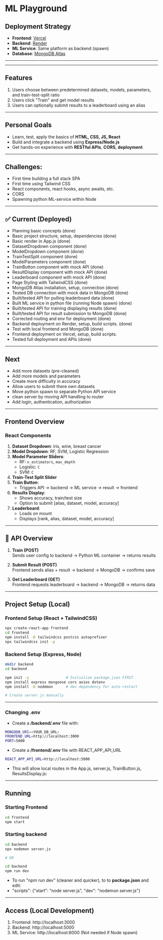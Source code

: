 # ML Playground

## Deployment Strategy

- **Frontend**: [Vercel](https://vercel.com/)
- **Backend**: [Render](https://render.com/)
- **ML Service**: Same platform as backend (spawn)
- **Database**: [MongoDB Atlas](https://www.mongodb.com/cloud/atlas)

---

---

## Features

1. Users choose between predetermined datasets, models, parameters, and train-test-split ratio
2. Users click "Train" and get model results
3. Users can optionally submit results to a leaderboard using an alias

---

## Personal Goals

- Learn, test, apply the basics of **HTML, CSS, JS, React**
- Build and integrate a backend using **Express/Node.js**
- Get hands-on experience with **RESTful APIs**, **CORS**, **deployment**

---
## Challenges:
- First time building a full stack SPA
- First time using Tailwind CSS
- React components, react hooks, async awaits, etc. 
- CORS
- Spawning python ML-service within Node
---

## ✅ Current (Deployed)
- Planning basic concepts (done)
- Basic project structure, setup, dependencies (done)
- Basic render in App.js (done)
- DatasetDropdown component (done)
- ModelDropdown component (done)
- TrainTestSplit component (done)
- ModelParameters component (done)
- TrainButton component with mock API (done)
- ResultDisplay component with mock API (done)
- Leaderboard component with mock API (done)
- Page Styling with TailwindCSS (done)
- MongoDB Atlas installation, setup, connection (done)
- Tested DB connection with mock data in MongoDB (done)
- Built/tested API for pulling leaderboard data (done)
- Built ML service in python file (running Node spawn) (done)
- Built/tested API for training displaying results (done)
- Built/tested API for result submission to MongoDB (done)
- Corrected routing and env for deployment (done)
- Backend deployment on Render, setup, build scripts. (done)
- Test with local frontend and MongoDB (done)
- Frontend deployment on Vercel, setup, build scripts. 
- Tested full deployment and APIs (done)
---

## Next
- Add more datasets (pre-cleaned)
- Add more models and parameters
- Create more difficulty in accuracy
- Allow users to submit there own datasets
- Move python spawn to separate Python API service
- clean server by moving API handling to router
- Add login, authentication, authorization
---

## Frontend Overview

### React Components

1. **Dataset Dropdown**: iris, wine, breast cancer
2. **Model Dropdown**: RF, SVM, Logistic Regression
3. **Model Parameter Sliders**:  
   - RF: `n_estimators`, `max_depth`  
   - Logistic: `C`  
   - SVM: `C`
4. **Train-Test Split Slider**
5. **Train Button**:  
   - Triggers API → backend → ML service → result → frontend
6. **Results Display**:  
   - Shows accuracy, train/test size  
   - Option to submit [alias, dataset, model, accuracy]
7. **Leaderboard**:  
   - Loads on mount  
   - Displays [rank, alias, dataset, model, accuracy]
---

## 🔌 API Overview

1. **Train (POST)**  
   Sends user config to backend → Python ML container → returns results

2. **Submit Result (POST)**  
   Frontend sends alias + result → backend → MongoDB → confirms save

3. **Get Leaderboard (GET)**  
   Frontend requests leaderboard → backend → MongoDB → returns data

---

## Project Setup (Local)

### Frontend Setup (React + TailwindCSS)

```bash
npx create-react-app frontend
cd frontend
npm install -D tailwindcss postcss autoprefixer
npx tailwindcss init -p
```
### Backend Setup (Express, Node)

```bash
mkdir backend
cd backend

npm init -y                 # Initialize package.json FIRST
npm install express mongoose cors axios dotenv
npm install -D nodemon      # dev dependency for auto-restart

# Create server.js manually
```
---
### Changing .env

- Create a **/backend/.env** file with:

```bash
MONGODB_URI=<YOUR_DB_URL>
FRONTEND_URL=http://localhost:3000
PORT=5000
```
- Create a **/frontend/.env** file with REACT_APP_API_URL

```bash
REACT_APP_API_URL=http://localhost:5000
```

- This will allow local routes in the App.js, server.js, TrainButton.js, ResultsDisplay.js:


---
## Running

### Starting Frontend

```bash
cd frontend
npm start
```
### Starting backend
```bash
cd backend
npx nodemon server.js

# OR 

cd backend 
npm run dev
```

- To run "npm run dev" (cleaner and quicker), to to **package.json** and edit:
- "scripts": {"start": "node server.js", "dev": "nodemon server.js"}

---

## Access (Local Development)

1. Frontend: http://localhost:3000
2. Backend: http://localhost:5000
3. ML Service: http://localhost:8000 (Not needed if Node spawn)


